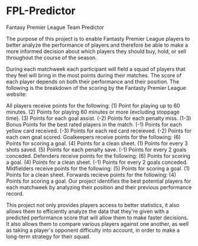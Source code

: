 # FPL-Predictor
Fantasy Premier League Team Predictor

The purpose of this project is to enable Fantasty Premier League players to better analyze the performance of players and therefore be able to make a more informed decision about which players they should buy, hold, or sell throughout the course of the season.

During each matchweek each participant will field a squad of players that they feel will bring in the most points during their matches. The score of each player depends on both their performance and their position. The following is the breakdown of the scoring by the Fantasty Premier League website:

All players receive points for the following:
(1) Point for playing up to 60 minutes.
(2) Points for playing 60 minutes or more (excluding stoppage time).
(3) Points for each goal assist.
(-2) Points for each penalty miss.
(1-3) Bonus Points for the best rated players in the match.
(-1) Points for each yellow card received.
(-3) Points for each red card receieved.
(-2) Points for each own goal scored.
Goalkeepers receive points for the following:
(6) Points for scoring a goal.
(4) Points for a clean sheet.
(1) Points for every 3 shots saved.
(5) Points for each penalty save.
(-1) Points for every 2 goals conceded.
Defenders receive points for the following:
(6) Points for scoring a goal.
(4) Points for a clean sheet.
(-1) Points for every 2 goals conceded.
Midfielders receive points for the following:
(5) Points for scoring a goal.
(1) Points for a clean sheet.
Forwards recieve points for the following:
(4) Points for scoring a goal.
Our project identifies the best potential players for each matchweek by analyzing their position and their previous performance record.

This project not only provides players access to better statistics, it also allows them to efficiently analyze the data that they're given with a predicted performance score that will allow them to make faster decisions. It also allows them to compare various players against one another, as well as taking a player's opponent difficulty into account, in order to make a long-term strategy for their squad.
